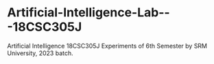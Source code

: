 # Artificial-Intelligence-Lab---18CSC305J
Artificial Intelligence 18CSC305J Experiments of 6th Semester by SRM University, 2023 batch.
